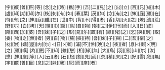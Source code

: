 [宇][都][曽][臣][等] [念][之][時] [携][手] [吾][二][見][之] [出][立] [百][兄][槻][木] [虚][知][期][知][尓] [枝][刺][有][如] [春][葉] [茂][如] [念][有][之] [妹][庭][雖][在] [恃][有][之] [妹][庭][雖][在] [世][中] [背][不][得][者] [香][切][火][之] [燎][流][荒][野][尓] [白][栲] [天][領][巾][隠] [鳥][自][物] [朝][立][伊][行][而] [入][日][成] [隠][西][加][婆] [吾][妹][子][之] [形][見][尓][置][有] [緑][兒][之] [乞][哭][別] [取][委] [物][之][無][者] [男][自][物] [腋][挾][持] [吾][妹][子][與] [二][吾][宿][之] [枕][附] [嬬][屋][内][尓] <[日]>[者] [浦][不][怜][晩][之] [夜][者] [息]<[衝]>[明][之] [雖][嘆] [為][便][不][知] [雖][戀] [相][縁][無] [大][鳥] [羽][易][山][尓] [汝][戀] [妹][座][等] [人][云][者] [石][根][割][見][而] [奈][積][来][之] [好][雲][叙][無] [宇][都][曽][臣] [念][之][妹][我] [灰][而][座][者]
